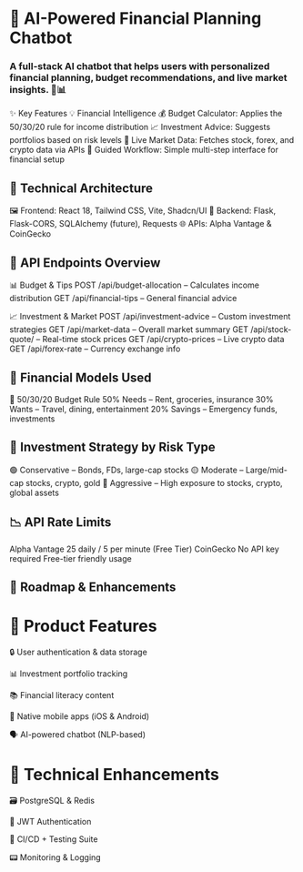 # 🤖 AI-Powered Financial Planning Chatbot


### A full-stack AI chatbot that helps users with personalized financial planning, budget recommendations, and live market insights. 💸📊

✨ Key Features
💡 Financial Intelligence
💰 Budget Calculator: Applies the 50/30/20 rule for income distribution
📈 Investment Advice: Suggests portfolios based on risk levels
🧠 Live Market Data: Fetches stock, forex, and crypto data via APIs
🧭 Guided Workflow: Simple multi-step interface for financial setup


## 🧱 Technical Architecture
🖼️ Frontend: React 18, Tailwind CSS, Vite, Shadcn/UI
🔧 Backend: Flask, Flask-CORS, SQLAlchemy (future), Requests
🌐 APIs: Alpha Vantage & CoinGecko


## 🔗 API Endpoints Overview
📊 Budget & Tips
POST /api/budget-allocation – Calculates income distribution
GET /api/financial-tips – General financial advice


📈 Investment & Market
POST /api/investment-advice – Custom investment strategies
GET /api/market-data – Overall market summary
GET /api/stock-quote/<symbol> – Real-time stock prices
GET /api/crypto-prices – Live crypto data
GET /api/forex-rate – Currency exchange info


## 💸 Financial Models Used
📏 50/30/20 Budget Rule
50% Needs – Rent, groceries, insurance
30% Wants – Travel, dining, entertainment
20% Savings – Emergency funds, investments


## 🎯 Investment Strategy by Risk Type
🟢 Conservative – Bonds, FDs, large-cap stocks
🟡 Moderate – Large/mid-cap stocks, crypto, gold
🔴 Aggressive – High exposure to stocks, crypto, global assets

## 📉 API Rate Limits
Alpha Vantage
  25 daily / 5 per minute (Free Tier)
CoinGecko
  No API key required
  Free-tier friendly usage

## 🚀 Roadmap & Enhancements
# 🧭 Product Features

  🔒 User authentication & data storage
  
  📊 Investment portfolio tracking
  
  📚 Financial literacy content
  
  📱 Native mobile apps (iOS & Android)
  
  🗣️ AI-powered chatbot (NLP-based)
  

# 🧪 Technical Enhancements

  🗃️ PostgreSQL & Redis
  
  🔐 JWT Authentication
  
  🚥 CI/CD + Testing Suite
  
  📟 Monitoring & Logging
  
